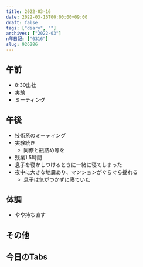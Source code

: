 ```yaml
---
title: 2022-03-16
date: 2022-03-16T00:00:00+09:00
draft: false
tags: ["diary", ""]
archives: ["2022-03"]
n年日記: ["0316"]
slug: 926286
---
```

## 午前
- 8:30出社
- 実験
- ミーティング
## 午後
- 技術系のミーティング
- 実験続き
  - 同僚と瓶詰め等を
- 残業1.5時間
- 息子を寝かしつけるときに一緒に寝てしまった
- 夜中に大きな地震あり、マンションがぐらぐら揺れる
  - 息子は気がつかずに寝ていた
## 体調
- やや持ち直す
## その他
## 今日のTabs